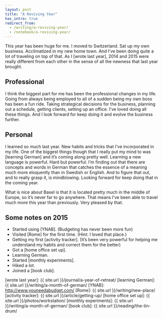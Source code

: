 ```yaml
---
layout: post
title: "A Reviving Year"
has_intro: true
redirect_from:
  - /writing/a-reviving-year/
  - /notebook/a-reviving-year/
---
```


This year has been huge for me. I moved to Switzerland. Sat up my own business. Acclimatized in my new home town. And I’ve been doing quite a lot of traveling on top of that. As I [wrote last year], 2014 and 2015 were really different from each other in the sense of all the newness that last year brought.

## Professional
I think the biggest part for me has been the professional changes in my life. Going from always being employed to all of a sudden being my own boss has been a fun ride. Taking strategical decisions for the business, planning out a schedule, getting clients, setting up an office. I’ve loved doing all these things. And I look forward for keep doing it and evolve the business further.

## Personal
I learned so much last year. New habits and tricks that I’ve incorporated in my life. One of the biggest things though that I really put my mind to was [learning German] and it’s coming along pretty well. Learning a new language is powerful. Hard but powerful. I’m finding out that there are concepts and words in German that catches the essence of a meaning much more eloquently than in Swedish or English. And to figure that out, and to really grasp it, is mindblowing. Looking forward for keep doing that in the coming year.

What is nice about Basel is that it is located pretty much in the middle of Europe, so it’s never far to go anywhere. That means I’ve been able to travel much more this year than previously. Very pleased by that.

## Some notes on 2015
- Started using [YNAB]. (Budgeting has never been more fun)
- Visited [Rome] for the first time. (Hint: I loved that place.)
- Getting my first [activity tracker]. (It’s been very powerful for helping me understand my habits and correct them for the better)
- Got a [home office set up].
- Learning German.
- Started [monthly experiments].
- Hiked a _lot_.
- Joined a [book club].

[wrote last year]: {{ site.url }}/journal/a-year-of-retreat/
[learning German]: {{ site.url }}/writing/a-month-of-german/
[YNAB]: http://www.youneedabudget.com/
[Rome]: {{ site.url }}/writing/new-place/
[activity tracker]: {{ site.url }}/article/getting-up/
[home office set up]: {{ site.url }}/photos/workstation/
[monthly experiments]: {{ site.url }}/writing/a-month-of-german/
[book club]: {{ site.url }}/reading/the-tin-drum/
